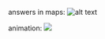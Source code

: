 

answers in maps: 
![alt text](https://cdn-images-1.medium.com/max/1000/1*osSaXFJiSJifjhKXo-6X1w.png "maps for web browsing")

animation: 
![](https://cdn-images-1.medium.com/max/1000/1*1Uj08cbKV8Dwqoo1GNm5tg.gif)

